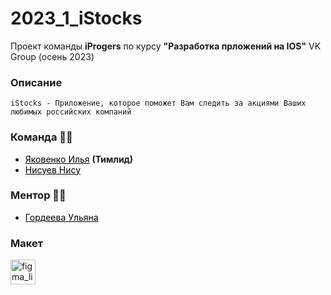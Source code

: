 <h1>2023_1_iStocks</h1>

<p>
    Проект команды <b>iProgers</b> по курсу <b>"Разработка прложений на IOS"</b> VK Group (осень 2023)
</p>

<h3>Описание</h3>

```text
iStocks - Приложение, которое поможет Вам следить за акциями Ваших любимых российских компаний
```

<h3> Команда &#128104;&#8205;&#128102;</h3>

- <a href="https://t.me/yakovenko_me" style="color: black;">Яковенко Илья</a> <b>(Тимлид)</b>
- <a href="https://t.me/nisuev" style="color: black;">Нисуев Нису</a>

<h3> Ментор &#128105;&#8205;&#127979;</h3>

- <a href="https://t.me/ul_gord" style="color: black;">Гордеева Ульяна</a>

<h3> Макет </h3>

<a href="https://www.figma.com/file/p48i82Wx26pmhdOzRtycuU/iStocks?type=design&node-id=0%3A1&mode=design&t=ArlKwUKHRwPIXnZA-1">
    <img src="https://img.shields.io/static/v1?message=Figma&logo=figma&label=&color=2e2e2e&logoColor=c8c8c8&labelColor=252525&style=for-the-badge" height="40" alt="figma_link"  />
</a>

